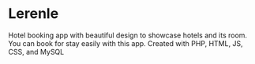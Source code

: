 # Lerenle
Hotel booking app with beautiful design to showcase hotels and its room. You can book for stay easily with this app.  Created with PHP, HTML, JS, CSS, and MySQL
